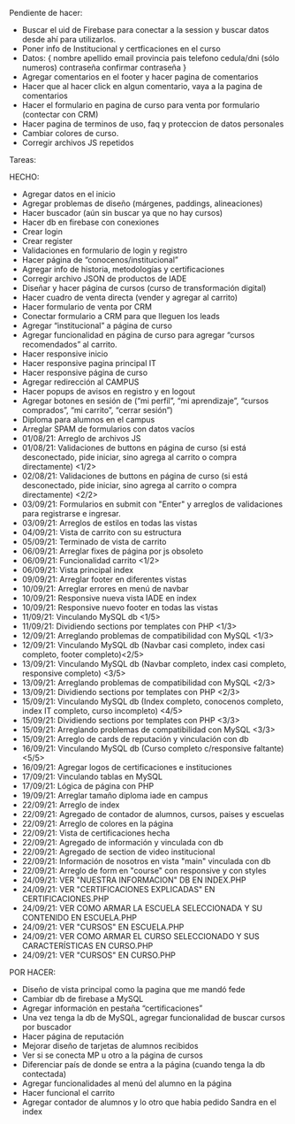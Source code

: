 Pendiente de hacer:

- Buscar el uid de Firebase para conectar a la session y buscar datos desde ahí para utilizarlos. <Hablar con Nico/>
- Poner info de Institucional y certficaciones en el curso <Okay/>
- Datos: {
    nombre
    apellido
    email
    provincia
    pais
    telefono
    cedula/dni (sólo numeros)
    contraseña
    confirmar contraseña
}
- Agregar comentarios en el footer y hacer pagina de comentarios<Okay/>
- Hacer que al hacer click en algun comentario, vaya a la pagina de comentarios
- Hacer el formulario en pagina de curso para venta por formulario <Okey/> (contectar con CRM) <Hablar con Nico/>
- Hacer pagina de terminos de uso, faq y proteccion de datos personales
- Cambiar colores de curso.<Okay/>
- Corregir archivos JS repetidos

Tareas:

HECHO:

- Agregar datos en el inicio
- Agregar problemas de diseño (márgenes, paddings, alineaciones)
- Hacer buscador (aún sin buscar ya que no hay cursos)
- Hacer db en firebase con conexiones
- Crear login
- Crear register
- Validaciones en formulario de login y registro
- Hacer página de “conocenos/institucional”
- Agregar info de historia, metodologías y certificaciones
- Corregir archivo JSON de productos de IADE
- Diseñar y hacer página de cursos (curso de transformación digital)
- Hacer cuadro de venta directa (vender y agregar al carrito)
- Hacer formulario de venta por CRM
- Conectar formulario a CRM para que lleguen los leads
- Agregar “institucional” a página de curso
- Agregar funcionalidad en página de curso para agregar “cursos recomendados” al carrito.
- Hacer responsive inicio
- Hacer responsive pagina principal IT
- Hacer responsive página de curso
- Agregar redirección al CAMPUS
- Hacer popups de avisos en registro y en logout
- Agregar botones en sesión de (“mi perfil”, “mi aprendizaje”, “cursos comprados”, “mi carrito”, “cerrar sesión”)
- Diploma para alumnos en el campus
- Arreglar SPAM de formularios con datos vacíos
- 01/08/21: Arreglo de archivos JS
- 01/08/21: Validaciones de buttons en página de curso (si está desconectado, pide iniciar, sino agrega al carrito o compra directamente) <1/2>
- 02/08/21: Validaciones de buttons en página de curso (si está desconectado, pide iniciar, sino agrega al carrito o compra directamente) <2/2>
- 03/09/21: Formularios en submit con "Enter" y arreglos de validaciones para registrarse e ingresar.
- 03/09/21: Arreglos de estilos en todas las vistas
- 04/09/21: Vista de carrito con su estructura
- 05/09/21: Terminado de vista de carrito
- 06/09/21: Arreglar fixes de página por js obsoleto
- 06/09/21: Funcionalidad carrito <1/2>
- 06/09/21: Vista principal index
- 09/09/21: Arreglar footer en diferentes vistas
- 10/09/21: Arreglar errores en menú de navbar
- 10/09/21: Responsive nueva vista IADE en index
- 10/09/21: Responsive nuevo footer en todas las vistas
- 11/09/21: Vinculando MySQL db <1/5>
- 11/09/21: Dividiendo sections por templates con PHP <1/3>
- 12/09/21: Arreglando problemas de compatibilidad con MySQL <1/3>
- 12/09/21: Vinculando MySQL db (Navbar casi completo, index casi completo, footer completo)<2/5>
- 13/09/21: Vinculando MySQL db (Navbar completo, index casi completo, responsive completo) <3/5>
- 13/09/21: Arreglando problemas de compatibilidad con MySQL <2/3>
- 13/09/21: Dividiendo sections por templates con PHP <2/3>
- 15/09/21: Vinculando MySQL db (Index completo, conocenos completo, index IT completo, curso incompleto) <4/5>
- 15/09/21: Dividiendo sections por templates con PHP <3/3>
- 15/09/21: Arreglando problemas de compatibilidad con MySQL <3/3>
- 15/09/21: Arreglo de cards de reputación y vinculación con db
- 16/09/21: Vinculando MySQL db (Curso completo c/responsive faltante) <5/5>
- 16/09/21: Agregar logos de certificaciones e instituciones
- 17/09/21: Vinculando tablas en MySQL
- 17/09/21: Lógica de página con PHP
- 19/09/21: Arreglar tamaño diploma iade en campus
- 22/09/21: Arreglo de index
- 22/09/21: Agregado de contador de alumnos, cursos, paises y escuelas
- 22/09/21: Arreglo de colores en la página
- 22/09/21: Vista de certificaciones hecha
- 22/09/21: Agregado de información y vinculada con db
- 22/09/21: Agregado de section de video institucional
- 22/09/21: Información de nosotros en vista "main" vinculada con db
- 22/09/21: Arreglo de form en "course" con responsive y con styles
- 24/09/21: VER "NUESTRA INFORMACION" DB EN INDEX.PHP
- 24/09/21: VER "CERTIFICACIONES EXPLICADAS" EN CERTIFICACIONES.PHP
- 24/09/21: VER COMO ARMAR LA ESCUELA SELECCIONADA Y SU CONTENIDO EN ESCUELA.PHP
- 24/09/21: VER "CURSOS" EN ESCUELA.PHP
- 24/09/21: VER COMO ARMAR EL CURSO SELECCIONADO Y SUS CARACTERÍSTICAS EN CURSO.PHP
- 24/09/21: VER "CURSOS" EN CURSO.PHP

POR HACER:

- Diseño de vista principal como la pagina que me mandó fede
- Cambiar db de firebase a MySQL
- Agregar información en pestaña “certificaciones”
- Una vez tenga la db de MySQL, agregar funcionalidad de buscar cursos por buscador
- Hacer página de reputación
- Mejorar diseño de tarjetas de alumnos recibidos
- Ver si se conecta MP u otro a la página de cursos
- Diferenciar país de donde se entra a la página (cuando tenga la db contectada)
- Agregar funcionalidades al menú del alumno en la página
- Hacer funcional el carrito
- Agregar contador de alumnos y lo otro que habia pedido Sandra en el index